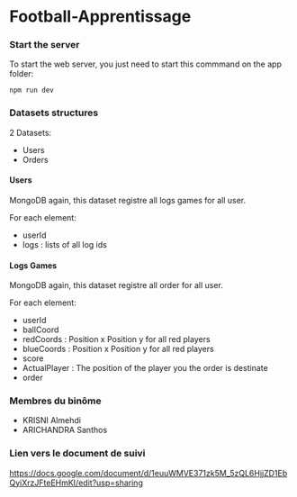 # Football-Apprentissage

### Start the server

To start the web server, you just need to start this commmand on the app folder: 
```
npm run dev
```
### Datasets structures

2 Datasets:
 - Users
 - Orders

#### Users

MongoDB again, this dataset registre all logs games for all user.

For each element:
 - userId
 - logs : lists of all log ids

#### Logs Games

MongoDB again, this dataset registre all order for all user.

For each element:
- userId 
- ballCoord
- redCoords : Position x  Position y for all red players
- blueCoords : Position x  Position y for all red players
- score
- ActualPlayer : The position of the player you the order is destinate
- order

### Membres du binôme
  - KRISNI Almehdi
  - ARICHANDRA Santhos

### Lien vers le document de suivi
https://docs.google.com/document/d/1euuWMVE371zk5M_5zQL6HjjZD1EbQyiXrzJFteEHmKI/edit?usp=sharing
